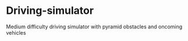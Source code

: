 # Driving-simulator
Medium difficulty driving simulator with pyramid obstacles and oncoming vehicles

